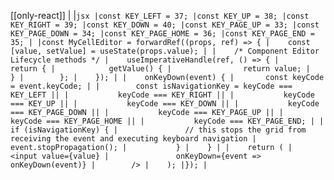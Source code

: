 [[only-react]]
|
|```jsx
|const KEY_LEFT = 37;
|const KEY_UP = 38;
|const KEY_RIGHT = 39;
|const KEY_DOWN = 40;
|const KEY_PAGE_UP = 33;
|const KEY_PAGE_DOWN = 34;
|const KEY_PAGE_HOME = 36;
|const KEY_PAGE_END = 35;
|
|const MyCellEditor = forwardRef((props, ref) => {
|    const [value, setValue] = useState(props.value);
|
|    /* Component Editor Lifecycle methods */
|    useImperativeHandle(ref, () => {
|        return {
|            getValue() {
|                return value;
|            }
|        };
|    });
|
|    onKeyDown(event) {
|       const keyCode = event.keyCode;
|
|        const isNavigationKey = keyCode === KEY_LEFT ||
|           keyCode === KEY_RIGHT ||
|           keyCode === KEY_UP ||
|           keyCode === KEY_DOWN ||
|           keyCode === KEY_PAGE_DOWN ||
|           keyCode === KEY_PAGE_UP ||
|           keyCode === KEY_PAGE_HOME ||
|           keyCode === KEY_PAGE_END;
|
|           if (isNavigationKey) {
|               // this stops the grid from receiving the event and executing keyboard navigation
|               event.stopPropagation();
|           }
|    }
|
|    return (
|        <input value={value}
|               onKeyDown={event => onKeyDown(event)}
|        />
|    );
|});
|```
